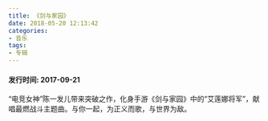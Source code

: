 ```yaml
---
title: 《剑与家园》
date: 2018-05-20 12:13:42
categories:
- 音乐
tags:
- 专辑
---
```


<div class="aplayer" data-id="36303181" data-server="netease" data-type="album"></div>

#### 发行时间: 2017-09-21

<p>“电竞女神”陈一发儿带来突破之作，化身手游《剑与家园》中的“艾莲娜将军”，献唱最燃战斗主题曲。与你一起，为正义而歌，与世界为敌。</p>

